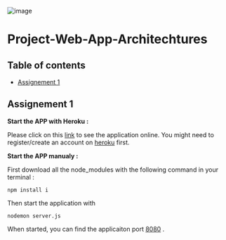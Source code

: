 ![image](https://user-images.githubusercontent.com/64537874/113522458-d6717d80-95a0-11eb-864a-d339368c4e80.png)

# Project-Web-App-Architechtures
## Table of contents
* [Assignement 1](#Assignement-1)

## Assignement 1

__Start the APP with Heroku :__

Please click on this [link](https://waa-assignement-1.herokuapp.com/) to see the application online.
You might need to register/create an account on [heroku](https://dashboard.heroku.com/) first.

__Start the APP manualy :__ 

First download all the node_modules with the following command in your terminal :
```
npm install i
```
Then start the application with 
```
nodemon server.js
```
When started, you can find the applicaiton port [8080](http://localhost:8080) .
